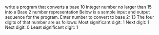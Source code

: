 write a program that converts a base 10 integer number no larger than 15 into a Base 2 number
representation
Below is a
sample input and output sequence for the program.
Enter number to convert to base 2: 13<enter>
The four digits of that number are as follows:
Most significant digit: 1
Next digit: 1
Next digit: 0
Least significant digit: 1
